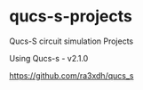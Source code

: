 # qucs-s-projects
Qucs-S circuit simulation Projects

Using Qucs-s - v2.1.0

https://github.com/ra3xdh/qucs_s